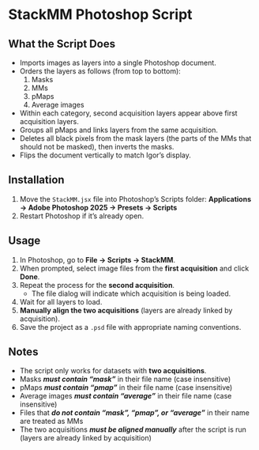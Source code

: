# StackMM Photoshop Script

## What the Script Does
- Imports images as layers into a single Photoshop document.  
- Orders the layers as follows (from top to bottom):
  1. Masks  
  2. MMs  
  3. pMaps  
  4. Average images  
- Within each category, second acquisition layers appear above first acquisition layers.  
- Groups all pMaps and links layers from the same acquisition.  
- Deletes all black pixels from the mask layers (the parts of the MMs that should not be masked), then inverts the masks.  
- Flips the document vertically to match Igor’s display.  

## Installation
1. Move the `StackMM.jsx` file into Photoshop’s Scripts folder: **Applications → Adobe Photoshop 2025 → Presets → Scripts**
2. Restart Photoshop if it’s already open.

## Usage
1. In Photoshop, go to **File → Scripts → StackMM**.  
2. When prompted, select image files from the **first acquisition** and click **Done**.  
3. Repeat the process for the **second acquisition**.  
    - The file dialog will indicate which acquisition is being loaded.  
4. Wait for all layers to load.  
5. **Manually align the two acquisitions** (layers are already linked by acquisition).  
6. Save the project as a `.psd` file with appropriate naming conventions.  

## Notes
- The script only works for datasets with **two acquisitions**.  
- Masks ***must contain “mask”*** in their file name (case insensitive)
- pMaps ***must contain “pmap”*** in their file name (case insensitive)
- Average images ***must contain “average”*** in their file name (case insensitive)
- Files that ***do not contain “mask”, “pmap”, or “average”*** in their name are treated as MMs
- The two acquisitions ***must be aligned manually*** after the script is run (layers are already linked by acquisition)


